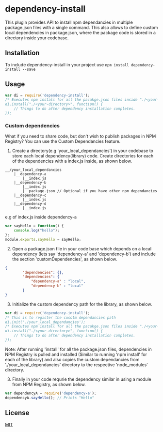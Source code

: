 # dependency-install
This plugin provides API to install npm dependancies in multiple package.json files with a single command.
This also allows to define custom local dependencies in package.json, where the package code is stored in a directory inside your codebase.

## Installation
To include dependency-install in your project use
`npm install dependency-install --save`

## Usage
```javascript
var di = require('dependency-install');
/* Executes npm install for all the pacakge.json files inside "./<your-directory>"
di.install("./<your-directory>", function() {
    // Things to do after dependency installation completes.
});
```

### Custom dependencies
What if you need to share code, but don't wish to publish packages in NPM Registry?
You can use the Custom Dependancies feature.

1) Create a directory(e.g 'your_local_dependancies') in your codebase to store each local dependency(library) code. Create directories for each of the dependencies with a index.js inside, as shown below.

```
__/your_local_dependancies
    |__dependency-a
        |__index.js
    |__dependency-b
        |__index.js   
        |__package.json // Optional if you have other npm dependancies
    |__dependency-c
        |__index.js
    |__dependency-d
        |__index.js
```

e.g of index.js inside dependency-a
```javascript
var sayHello = function() {
	console.log("hello");
};
module.exports.sayHello = sayHello;
```

2) Open a package.json file in your code base which depends on a local dependency (lets say 'dependency-a' and 'dependency-b') and include the section 'customDependencies', as shown below.
```json
{
        "dependencies": {},
        "dependencies": {
            "dependency-a" : "local",
            "dependency-b" : "local"
        }
}
```

3) Initialize the custom dependency path for the library, as shown below.

```javascript
var di = require('dependency-install');
/* This is to register the cusotm dependancies path
di.init('./your_local_dependancies');
/* Executes npm install for all the pacakge.json files inside "./<your-directory>"
di.install("./<your-directory>", function() {
    // Things to do after dependency installation completes.
});
```
Note: After running 'install' for all the package.json files, dependencies in NPM Registry is pulled and installed (Similar to running 'npm install' for each of the library) and also copies the custom dependancies from './your_local_dependancies' directory to the respective 'node_modules' directory.


3) Finally in your code requrie the dependency similar in using a module from NPM Registry, as shown below.

```javascript
var dependencyA = require('dependency-a');
dependencyA.sayHello(); // Prints "Hello"
```

## License

  [MIT](LICENSE)
